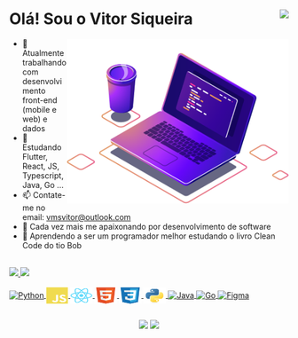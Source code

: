 # Olá! Sou o Vitor Siqueira <img src="https://komarev.com/ghpvc/?username=vitormsiqueira&color=blueviolet&label=Visualizações+do+perfil&style=flat-square" align="right"/>
<img src="https://github.com/vitormsiqueira/vitormsiqueira/blob/main/computer-illustration.png" min-width="400px" max-width="400px" width="400px" align="right" alt="Computer Vitor Siqueira">


- 🔭 Atualmente trabalhando com desenvolvimento front-end (mobile e web) e dados
- 🌱 Estudando Flutter, React, JS, Typescript, Java, Go ...
- 📫 Contate-me no email: vmsvitor@outlook.com
- 🥰 Cada vez mais me apaixonando por desenvolvimento de software
- 📖 Aprendendo a ser um programador melhor estudando o livro Clean Code do tio Bob 
<br>


<div align="left">
  <a href="https://github.com/vitormsiqueira">
  <img height="180em" src="https://github-readme-stats.vercel.app/api?username=vitormsiqueira&show_icons=true&theme=jolly&include_all_commits=true&count_private=true"/>
  <img height="180em" src="https://github-readme-stats.vercel.app/api/top-langs/?username=vitormsiqueira&layout=compact&langs_count=7&theme=jolly"/>
</div>

<div style="display: inline_block" align="left"><br>
  <img align="center" alt="Python" height="30" width="40" src="https://cdn.jsdelivr.net/gh/devicons/devicon/icons/flutter/flutter-original.svg">
  <img align="center" alt="Js" height="30" width="40" src="https://raw.githubusercontent.com/devicons/devicon/master/icons/javascript/javascript-plain.svg">
  <img align="center" alt="React" height="30" width="40" src="https://raw.githubusercontent.com/devicons/devicon/master/icons/react/react-original.svg">
  <img align="center" alt="HTML" height="30" width="40" src="https://raw.githubusercontent.com/devicons/devicon/master/icons/html5/html5-original.svg">
  <img align="center" alt="CSS" height="30" width="40" src="https://raw.githubusercontent.com/devicons/devicon/master/icons/css3/css3-original.svg">
  <img align="center" alt="Python" height="30" width="40" src="https://raw.githubusercontent.com/devicons/devicon/master/icons/python/python-original.svg">
  <img align="center" alt="Java" height="30" width="40" src="https://cdn.jsdelivr.net/gh/devicons/devicon/icons/java/java-plain.svg">
  <img align="center" alt="Go" height="30" width="40" src="https://cdn.jsdelivr.net/gh/devicons/devicon/icons/go/go-original-wordmark.svg">
  <img align="center" alt="Figma" height="30" width="40" src="https://cdn.jsdelivr.net/gh/devicons/devicon/icons/figma/figma-original.svg">
</div>
    
##
    
<div align="center"> 
  <a href="mailto:vitormorais.siqueira@gmail.com" target="_blank"><img src="https://img.shields.io/badge/Gmail-D14836?style=for-the-badge&logo=gmail&logoColor=white" target="_blank"></a>
  <a href="https://www.linkedin.com/in/vmsvitor/" target="_blank"><img src="https://img.shields.io/badge/LinkedIn-0077B5?style=for-the-badge&logo=linkedin&logoColor=white" target="_blank"></a>
</div>
